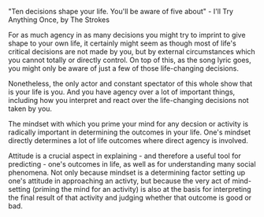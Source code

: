 "Ten decisions shape your life. You'll be aware of five about" - I'll Try Anything Once, by The Strokes

For as much agency in as many decisions you might try to imprint to give shape to your own life, it certainly might seem as though most of life's critical decisions are not made by you, but by external circumstances which you cannot totally or directly control.
On top of this, as the song lyric goes, you might only be aware of just a few of those life-changing decisions.

Nonetheless, the only actor and constant spectator of this whole show that is your life is you.
And you have agency over a lot of important things, including how you interpret and react over the life-changing decisions not taken by you.

The mindset with which you prime your mind for any decsion or activity is radically important in determining the outcomes in your life.
One's mindset directly determines a lot of life outcomes where direct agency is involved.

Attitude is a crucial aspect in explaining - and therefore a useful tool for predicting - one's outcomes in life, as well as for understanding many social phenomena.
Not only because mindset is a determining factor setting up one's attitude in approaching an activty, but because the very act of mind-setting (priming the mind for an activity) is also at the basis for interpreting the final result of that activity and judging whether that outcome is good or bad.

